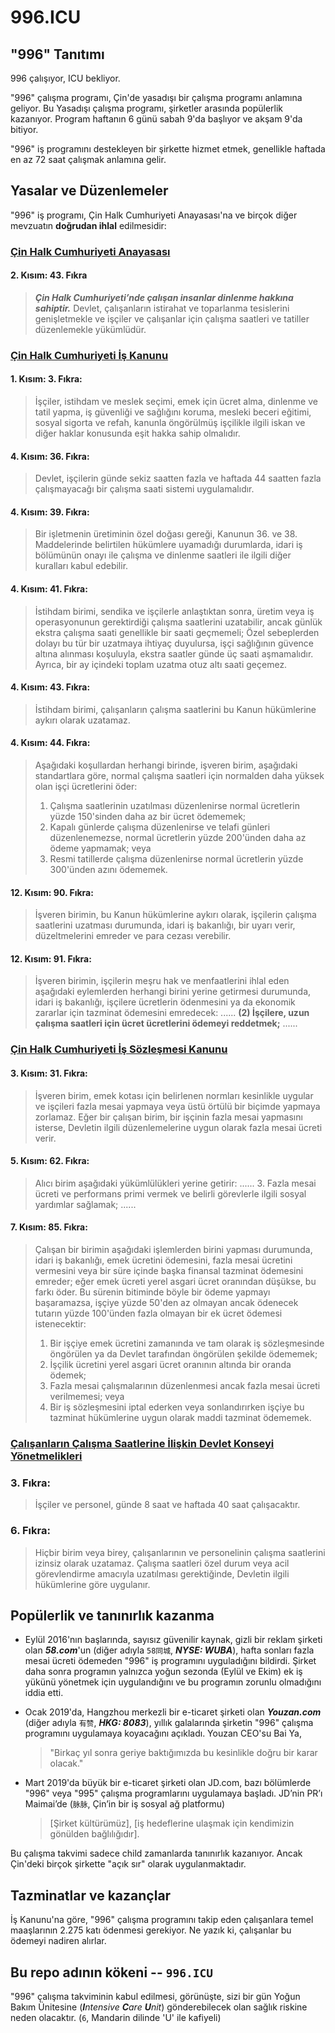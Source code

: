 996.ICU
===

## "996" Tanıtımı
996 çalışıyor, ICU bekliyor.

"996" çalışma programı, Çin'de yasadışı bir çalışma programı anlamına geliyor. Bu Yasadışı çalışma programı, şirketler arasında popülerlik kazanıyor. Program haftanın 6 günü sabah 9'da başlıyor ve akşam 9'da bitiyor.

"996" iş programını destekleyen bir şirkette hizmet etmek, genellikle haftada en az 72 saat çalışmak anlamına gelir.

## Yasalar ve Düzenlemeler

"996" iş programı, Çin Halk Cumhuriyeti Anayasası'na ve birçok diğer mevzuatın **doğrudan ihlal** edilmesidir:

### [Çin Halk Cumhuriyeti Anayasası](http://www.npc.gov.cn/englishnpc/Constitution/node_2825.htm)

#### 2. Kısım: 43. Fıkra
>_**Çin Halk Cumhuriyeti’nde çalışan insanlar dinlenme hakkına sahiptir.**_
> Devlet, çalışanların istirahat ve toparlanma tesislerini genişletmekle ve işçiler ve çalışanlar için çalışma saatleri ve tatiller düzenlemekle yükümlüdür.

### [Çin Halk Cumhuriyeti İş Kanunu](http://english.gov.cn/archive/laws_regulations/2014/08/23/content_281474983042473.htm)

#### 1. Kısım: 3. Fıkra:
> İşçiler, istihdam ve meslek seçimi, emek için ücret alma, dinlenme ve tatil yapma, iş güvenliği ve sağlığını koruma, mesleki beceri eğitimi, sosyal sigorta ve refah, kanunla öngörülmüş işçilikle ilgili iskan ve diğer haklar konusunda eşit hakka sahip olmalıdır.

#### 4. Kısım: 36. Fıkra: 
> Devlet, işçilerin günde sekiz saatten fazla ve haftada 44 saatten fazla çalışmayacağı bir çalışma saati sistemi uygulamalıdır.

#### 4. Kısım: 39. Fıkra:
> Bir işletmenin üretiminin özel doğası gereği, Kanunun 36. ve 38. Maddelerinde belirtilen hükümlere uyamadığı durumlarda, idari iş bölümünün onayı ile çalışma ve dinlenme saatleri ile ilgili diğer kuralları kabul edebilir.

#### 4. Kısım: 41. Fıkra:
> İstihdam birimi, sendika ve işçilerle anlaştıktan sonra, üretim veya iş operasyonunun gerektirdiği çalışma saatlerini uzatabilir, ancak günlük ekstra çalışma saati genellikle bir saati geçmemeli; Özel sebeplerden dolayı bu tür bir uzatmaya ihtiyaç duyulursa, işçi sağlığının güvence altına alınması koşuluyla, ekstra saatler günde üç saati aşmamalıdır. Ayrıca, bir ay içindeki toplam uzatma otuz altı saati geçemez.

#### 4. Kısım: 43. Fıkra:
> İstihdam birimi, çalışanların çalışma saatlerini bu Kanun hükümlerine aykırı olarak uzatamaz.

#### 4. Kısım: 44. Fıkra:
> Aşağıdaki koşullardan herhangi birinde, işveren birim, aşağıdaki standartlara göre, normal çalışma saatleri için normalden daha yüksek olan işçi ücretlerini öder:
> 1. Çalışma saatlerinin uzatılması düzenlenirse normal ücretlerin yüzde 150'sinden daha az bir ücret ödememek;
> 2. Kapalı günlerde çalışma düzenlenirse ve telafi günleri düzenlenemezse, normal ücretlerin yüzde 200'ünden daha az ödeme yapmamak; veya
> 3. Resmi tatillerde çalışma düzenlenirse normal ücretlerin yüzde 300'ünden azını ödememek.

#### 12. Kısım: 90. Fıkra:
> İşveren birimin, bu Kanun hükümlerine aykırı olarak, işçilerin çalışma saatlerini uzatması durumunda, idari iş bakanlığı, bir uyarı verir, düzeltmelerini emreder ve para cezası verebilir.

#### 12. Kısım: 91. Fıkra:
> İşveren birimin, işçilerin meşru hak ve menfaatlerini ihlal eden aşağıdaki eylemlerden herhangi birini yerine getirmesi durumunda, idari iş bakanlığı, işçilere ücretlerin ödenmesini ya da ekonomik zararlar için tazminat ödemesini emredecek:
> ......
> __(2) İşçilere, uzun çalışma saatleri için ücret ücretlerini ödemeyi reddetmek;__
> ......

### [Çin Halk Cumhuriyeti İş Sözleşmesi Kanunu](http://english.gov.cn/archive/laws_regulations/2014/08/23/content_281474983042501.htm)

#### 3. Kısım: 31. Fıkra:
> İşveren birim, emek kotası için belirlenen normları kesinlikle uygular ve işçileri fazla mesai yapmaya veya üstü örtülü bir biçimde yapmaya zorlamaz. Eğer bir çalışan birim, bir işçinin fazla mesai yapmasını isterse, Devletin ilgili düzenlemelerine uygun olarak fazla mesai ücreti verir.

#### 5. Kısım: 62. Fıkra:
> Alıcı birim aşağıdaki yükümlülükleri yerine getirir:
> ......
> 3. Fazla mesai ücreti ve performans primi vermek ve belirli görevlerle ilgili sosyal yardımlar sağlamak;
> ......

#### 7. Kısım: 85. Fıkra:
> Çalışan bir birimin aşağıdaki işlemlerden birini yapması durumunda, idari iş bakanlığı, emek ücretini ödemesini, fazla mesai ücretini vermesini veya bir süre içinde başka finansal tazminat ödemesini emreder; eğer emek ücreti yerel asgari ücret oranından düşükse, bu farkı öder. Bu sürenin bitiminde böyle bir ödeme yapmayı başaramazsa, işçiye yüzde 50'den az olmayan ancak ödenecek tutarın yüzde 100'ünden fazla olmayan bir ek ücret ödemesi istenecektir:
> 1. Bir işçiye emek ücretini zamanında ve tam olarak iş sözleşmesinde öngörülen ya da Devlet tarafından öngörülen şekilde ödememek;
> 2. İşçilik ücretini yerel asgari ücret oranının altında bir oranda ödemek;
> 3. Fazla mesai çalışmalarının düzenlenmesi ancak fazla mesai ücreti verilmemesi; veya
> 4. Bir iş sözleşmesini iptal ederken veya sonlandırırken işçiye bu tazminat hükümlerine uygun olarak maddi tazminat ödememek.

### [Çalışanların Çalışma Saatlerine İlişkin Devlet Konseyi Yönetmelikleri](https://www.ilo.org/dyn/travail/docs/369/The%20Regulations%20of%20the%20State%20Council%20on%20the%20Hours%20of%20Work%20of%20Employees.pdf)

### 3. Fıkra:
> İşçiler ve personel, günde 8 saat ve haftada 40 saat çalışacaktır.

### 6. Fıkra:
> Hiçbir birim veya birey, çalışanlarının ve personelinin çalışma saatlerini izinsiz olarak uzatamaz. Çalışma saatleri özel durum veya acil görevlendirme amacıyla uzatılması gerektiğinde, Devletin ilgili hükümlerine göre uygulanır.

## Popülerlik ve tanınırlık kazanma

- Eylül 2016'nın başlarında, sayısız güvenilir kaynak, gizli bir reklam şirketi olan __*58.com*__'un (diğer adıyla `58同城`, __*NYSE: WUBA*__), hafta sonları fazla mesai ücreti ödemeden "996" iş programını uyguladığını bildirdi. Şirket daha sonra programın yalnızca yoğun sezonda (Eylül ve Ekim) ek iş yükünü yönetmek için uygulandığını ve bu programın zorunlu olmadığını iddia etti.

- Ocak 2019'da, Hangzhou merkezli bir e-ticaret şirketi olan __*Youzan.com*__ (diğer adıyla `有赞`, __*HKG: 8083*__), yıllık galalarında şirketin "996" çalışma programını uygulamaya koyacağını açıkladı. Youzan CEO'su Bai Ya,

  > "Birkaç yıl sonra geriye baktığımızda bu kesinlikle doğru bir karar olacak."

- Mart 2019'da büyük bir e-ticaret şirketi olan JD.com, bazı bölümlerde "996" veya "995" çalışma programlarını uygulamaya başladı. JD’nin PR’ı Maimai’de (`脉脉`, Çin’in bir iş sosyal ağ platformu)

    > [Şirket kültürümüz], [iş hedeflerine ulaşmak için kendimizin gönülden bağlılığıdır].

Bu çalışma takvimi sadece child zamanlarda tanınırlık kazanıyor. Ancak Çin'deki birçok şirkette "açık sır" olarak uygulanmaktadır.

## Tazminatlar ve kazançlar

İş Kanunu'na göre, "996" çalışma programını takip eden çalışanlara temel maaşlarının 2.275 katı ödenmesi gerekiyor. Ne yazık ki, çalışanlar bu ödemeyi nadiren alırlar.

## Bu repo adının kökeni -- `996.ICU`

"996" çalışma takviminin kabul edilmesi, görünüşte, sizi bir gün Yoğun Bakım Ünitesine (_**I**ntensive **C**are **U**nit_) gönderebilecek olan sağlık riskine neden olacaktır. (`6`, Mandarin dilinde 'U' ile kafiyeli)